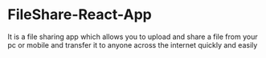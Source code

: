 # FileShare-React-App
It is a file sharing app which allows you to upload and share a file from your pc or mobile and transfer it to anyone across the internet quickly and easily
